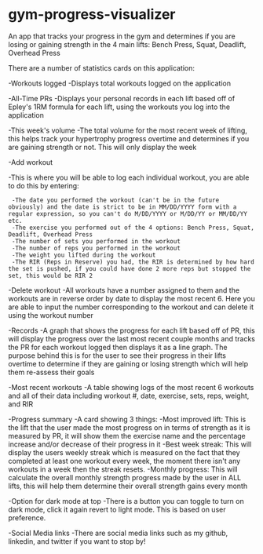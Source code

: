 # gym-progress-visualizer
An app that tracks your progress in the gym and determines if you are losing or gaining strength in the 4 main lifts: Bench Press, Squat, Deadlift, Overhead Press

There are a number of statistics cards on this application:

-Workouts logged
  -Displays total workouts logged on the application

-All-Time PRs
   -Displays your personal records in each lift based off of Epley's 1RM formula for each lift, using the workouts you log into the application

-This week's volume
  -The total volume for the most recent week of lifting, this helps track your hypertrophy progress overtime and determines if you are gaining strength or not. This will only display the week

-Add workout

  -This is where you will be able to log each individual workout, you are able to do this by entering:
  
     -The date you performed the workout (can't be in the future obviously) and the date is strict to be in MM/DD/YYYY form with a regular expression, so you can't do M/DD/YYYY or M/DD/YY or MM/DD/YY etc.
     -The exercise you performed out of the 4 options: Bench Press, Squat, Deadlift, Overhead Press
     -The number of sets you performed in the workout
     -The number of reps you performed in the workout
     -The weight you lifted during the workout
     -The RIR (Reps in Reserve) you had, the RIR is determined by how hard the set is pushed, if you could have done 2 more reps but stopped the set, this would be RIR 2

-Delete workout
  -All workouts have a number assigned to them and the workouts are in reverse order by date to display the most recent 6. Here you are able to input the number corresponding to the workout and can delete it using the workout number

-Records
  -A graph that shows the progress for each lift based off of PR, this will display the progress over the last most recent couple months and tracks the PR for each workout logged then displays it as a line graph. The purpose behind this is for the user to see their progress in their lifts overtime to determine if they are gaining or losing strength which will help them re-assess their goals

-Most recent workouts
  -A table showing logs of the most recent 6 workouts and all of their data including workout #, date, exercise, sets, reps, weight, and RIR

-Progress summary
  -A card showing 3 things:
     -Most improved lift: This is the lift that the user made the most progress on in terms of strength as it is measured by PR, it will show them the exercise name and the percentage increase and/or decrease of their progress in it
     -Best week streak: This will display the users weekly streak which is measured on the fact that they completed at least one workout every week, the moment there isn't any workouts in a week then the streak resets.
     -Monthly progress: This will calculate the overall monthly strength progress made by the user in ALL lifts, this will help them determine their overall strength gains every month

-Option for dark mode at top
  -There is a button you can toggle to turn on dark mode, click it again revert to light mode. This is based on user preference.

-Social Media links
  -There are social media links such as my github, linkedin, and twitter if you want to stop by!
